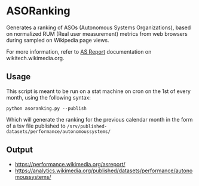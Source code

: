# ASORanking

Generates a ranking of ASOs (Autonomous Systems Organizations), based on normalized RUM (Real user measurement) metrics from web browsers during sampled on Wikipedia page views.

For more information, refer to [AS Report](https://wikitech.wikimedia.org/wiki/Performance/AS_Report) documentation on wikitech.wikimedia.org.

## Usage

This script is meant to be run on a stat machine on cron on the 1st of every month, using the following syntax:

`python asoranking.py --publish`

Which will generate the ranking for the previous calendar month in the form
of a tsv file published to `/srv/published-datasets/performance/autonomoussystems/`

## Output

* https://performance.wikimedia.org/asreport/
* https://analytics.wikimedia.org/published/datasets/performance/autonomoussystems/
